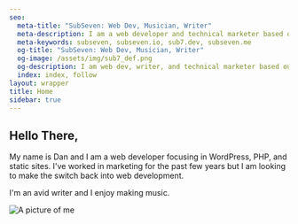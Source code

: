 ```yaml
---
seo:
  meta-title: "SubSeven: Web Dev, Musician, Writer"
  meta-description: I am a web developer and technical marketer based out of the midwest.
  meta-keywords: subseven, subseven.io, sub7.dev, subseven.me
  og-title: "SubSeven: Web Dev, Musician, Writer"
  og-image: /assets/img/sub7_def.png
  og-description: I am web dev, writer, and technical marketer based out of the midwest.
  index: index, follow
layout: wrapper
title: Home
sidebar: true
---
```

<section markdown="1"> 

## Hello There,

My name is Dan and I am a web developer focusing in WordPress, PHP, and static sites. I've worked in marketing for the past few years but I am looking to make the switch back into web development.

I'm an avid writer and I enjoy making music. 

<img src="https://blue.subseven.io/assets/img/uploads/site/site_daniel.png" alt="A picture of me" class="img-fluid">

</section>

